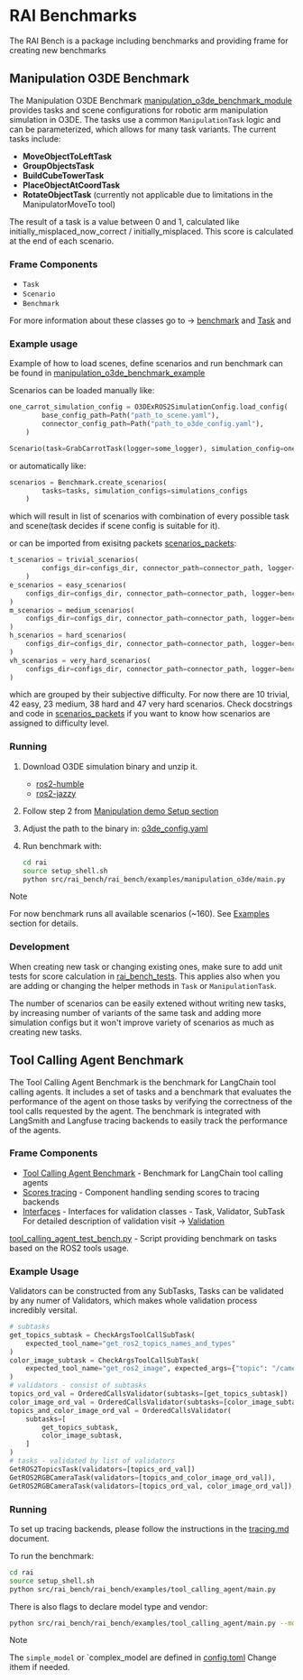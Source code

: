 # RAI Benchmarks

The RAI Bench is a package including benchmarks and providing frame for creating new benchmarks

## Manipulation O3DE Benchmark

The Manipulation O3DE Benchmark [manipulation_o3de_benchmark_module](./rai_bench//manipulation_o3de/) provides tasks and scene configurations for robotic arm manipulation simulation in O3DE. The tasks use a common `ManipulationTask` logic and can be parameterized, which allows for many task variants. The current tasks include:

- **MoveObjectToLeftTask**
- **GroupObjectsTask**
- **BuildCubeTowerTask**
- **PlaceObjectAtCoordTask**
- **RotateObjectTask** (currently not applicable due to limitations in the ManipulatorMoveTo tool)

The result of a task is a value between 0 and 1, calculated like initially_misplaced_now_correct / initially_misplaced. This score is calculated at the end of each scenario.

### Frame Components

- `Task`
- `Scenario`
- `Benchmark`

For more information about these classes go to -> [benchmark](./rai_bench//manipulation_o3de/benchmark.py) and [Task](./rai_bench//manipulation_o3de//interfaces.py) and

### Example usage

Example of how to load scenes, define scenarios and run benchmark can be found in [manipulation_o3de_benchmark_example](rai_bench/examples/manipulation_o3de/main.py)

Scenarios can be loaded manually like:

```python
one_carrot_simulation_config = O3DExROS2SimulationConfig.load_config(
        base_config_path=Path("path_to_scene.yaml"),
        connector_config_path=Path("path_to_o3de_config.yaml"),
    )

Scenario(task=GrabCarrotTask(logger=some_logger), simulation_config=one_carrot_simulation_config)
```

or automatically like:

```python
scenarios = Benchmark.create_scenarios(
        tasks=tasks, simulation_configs=simulations_configs
    )
```

which will result in list of scenarios with combination of every possible task and scene(task decides if scene config is suitable for it).

or can be imported from exisitng packets [scenarios_packets](rai_bench/examples/manipulation_o3de/scenarios.py):

```python
t_scenarios = trivial_scenarios(
        configs_dir=configs_dir, connector_path=connector_path, logger=bench_logger
    )
e_scenarios = easy_scenarios(
    configs_dir=configs_dir, connector_path=connector_path, logger=bench_logger
)
m_scenarios = medium_scenarios(
    configs_dir=configs_dir, connector_path=connector_path, logger=bench_logger
)
h_scenarios = hard_scenarios(
    configs_dir=configs_dir, connector_path=connector_path, logger=bench_logger
)
vh_scenarios = very_hard_scenarios(
    configs_dir=configs_dir, connector_path=connector_path, logger=bench_logger
)
```

which are grouped by their subjective difficulty. For now there are 10 trivial, 42 easy, 23 medium, 38 hard and 47 very hard scenarios.
Check docstrings and code in [scenarios_packets](rai_bench/examples/manipulation_o3de/scenarios.py) if you want to know how scenarios are assigned to difficulty level.

### Running

1. Download O3DE simulation binary and unzip it.

   - [ros2-humble](https://robotec-ml-rai-public.s3.eu-north-1.amazonaws.com/RAIManipulationDemo_jammyhumble.zip)
   - [ros2-jazzy](https://robotec-ml-rai-public.s3.eu-north-1.amazonaws.com/RAIManipulationDemo_noblejazzy.zip)

2. Follow step 2 from [Manipulation demo Setup section](../../docs/demos/manipulation.md#setup)

3. Adjust the path to the binary in: [o3de_config.yaml](./rai_bench/examples/manipulation_o3de/configs/o3de_config.yaml)
4. Run benchmark with:

   ```bash
   cd rai
   source setup_shell.sh
   python src/rai_bench/rai_bench/examples/manipulation_o3de/main.py
   ```

> [!NOTE]
> For now benchmark runs all available scenarios (~160). See [Examples](#example-usege)
> section for details.

### Development

When creating new task or changing existing ones, make sure to add unit tests for score calculation in [rai_bench_tests](../../tests/rai_bench/manipulation_o3de/tasks/).
This applies also when you are adding or changing the helper methods in `Task` or `ManipulationTask`.

The number of scenarios can be easily extened without writing new tasks, by increasing number of variants of the same task and adding more simulation configs but it won't improve variety of scenarios as much as creating new tasks.

## Tool Calling Agent Benchmark

The Tool Calling Agent Benchmark is the benchmark for LangChain tool calling agents. It includes a set of tasks and a benchmark that evaluates the performance of the agent on those tasks by verifying the correctness of the tool calls requested by the agent. The benchmark is integrated with LangSmith and Langfuse tracing backends to easily track the performance of the agents.

### Frame Components

- [Tool Calling Agent Benchmark](rai_bench//tool_calling_agent/benchmark.py) - Benchmark for LangChain tool calling agents
- [Scores tracing](rai_bench/tool_calling_agent_bench/scores_tracing.py) - Component handling sending scores to tracing backends
- [Interfaces](rai_bench//tool_calling_agent/interfaces.py) - Interfaces for validation classes - Task, Validator, SubTask
  For detailed description of validation visit -> [Validation](../../docs/developer_guide/tool_calling_agent_benchmark_validation.md)

[tool_calling_agent_test_bench.py](rai_bench/examples/tool_calling_agent/main.py) - Script providing benchmark on tasks based on the ROS2 tools usage.

### Example Usage

Validators can be constructed from any SubTasks, Tasks can be validated by any numer of Validators, which makes whole validation process incredibly versital.

```python
# subtasks
get_topics_subtask = CheckArgsToolCallSubTask(
    expected_tool_name="get_ros2_topics_names_and_types"
)
color_image_subtask = CheckArgsToolCallSubTask(
    expected_tool_name="get_ros2_image", expected_args={"topic": "/camera_image_color"}
)
# validators - consist of subtasks
topics_ord_val = OrderedCallsValidator(subtasks=[get_topics_subtask])
color_image_ord_val = OrderedCallsValidator(subtasks=[color_image_subtask])
topics_and_color_image_ord_val = OrderedCallsValidator(
    subtasks=[
        get_topics_subtask,
        color_image_subtask,
    ]
)
# tasks - validated by list of validators
GetROS2TopicsTask(validators=[topics_ord_val])
GetROS2RGBCameraTask(validators=[topics_and_color_image_ord_val]),
GetROS2RGBCameraTask(validators=[topics_ord_val, color_image_ord_val]),
```

### Running

To set up tracing backends, please follow the instructions in the [tracing.md](../../docs/tracing.md) document.

To run the benchmark:

```bash
cd rai
source setup_shell.sh
python src/rai_bench/rai_bench/examples/tool_calling_agent/main.py
```

There is also flags to declare model type and vendor:

```bash
python src/rai_bench/rai_bench/examples/tool_calling_agent/main.py --model-type simple_model --vendor ollama
```

> [!NOTE]
> The `simple_model` or `complex_model are defined in [config.toml](../../config.toml) Change ithem if needed.
